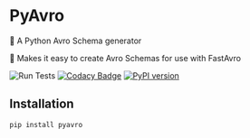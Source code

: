 # PyAvro
🤖 A Python Avro Schema generator

🐘 Makes it easy to create Avro Schemas for use with FastAvro

![Run Tests](https://github.com/mitchelllisle/pyavro/workflows/Run%20Tests/badge.svg)
[![Codacy Badge](https://api.codacy.com/project/badge/Grade/f6844bf61443419ba2282ba2d926e3cc)](https://app.codacy.com/manual/lislemitchell/pyavro?utm_source=github.com&utm_medium=referral&utm_content=mitchelllisle/pyavro&utm_campaign=Badge_Grade_Dashboard)
[![PyPI version](https://badge.fury.io/py/pyavro.svg)](https://badge.fury.io/py/pyavro)

## Installation

```shell script
pip install pyavro
```